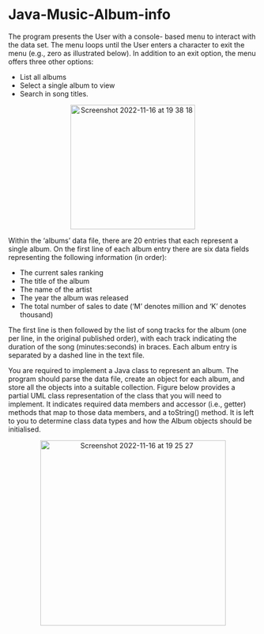 # Java-Music-Album-info

The program presents the User with a console- based menu to interact with the data set. The menu loops until the User enters a character to exit the menu (e.g., zero as illustrated below). In addition to an exit option, the menu offers three other options: 
- List all albums
- Select a single album to view
- Search in song titles.

<p align="center"><img width="252" alt="Screenshot 2022-11-16 at 19 38 18" src="https://user-images.githubusercontent.com/93152488/202277780-5d1753b6-2628-42c0-beb1-70569040a9ed.png"></p>

Within the ‘albums’ data file, there are 20 entries that each represent a single album. On the first line of each album entry there are six data fields
representing the following information (in order): 
- The current sales ranking
- The title of the album
- The name of the artist 
- The year the album was released
- The total number of sales to date (‘M’ denotes million and ‘K’ denotes thousand)

The first line is then followed by the list of song tracks for the album (one per line, in the original published order), with each track indicating the duration of the song (minutes:seconds) in braces. Each album entry is separated by a dashed line in the text file.

You are required to implement a Java class to represent an album. The program should parse the data file, create an object for each album, and store all 
the objects into a suitable collection. Figure below provides a partial UML class representation of the class that you will need to implement. It indicates 
required data members and accessor (i.e., getter) methods that map to those data members, and a toString() method. It is left to you to determine class
data types and how the Album objects should be initialised.

<p align="center"><img width="375" alt="Screenshot 2022-11-16 at 19 25 27" src="https://user-images.githubusercontent.com/93152488/202275218-3d5fbb02-73b7-4de7-9ea8-a9780fdf6d0f.png"></p>
